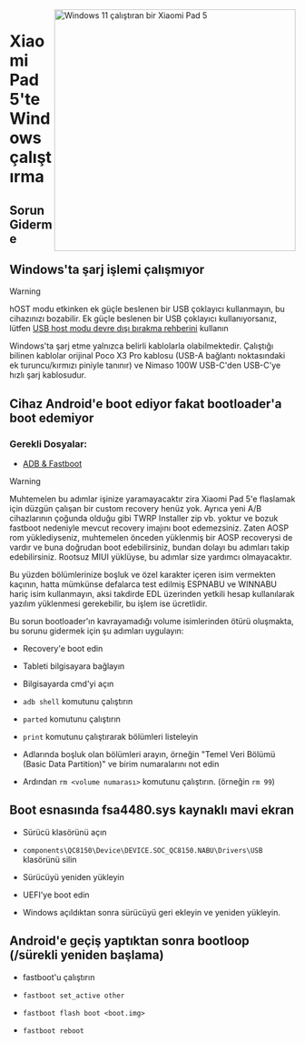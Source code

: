 <img align="right" src="https://raw.githubusercontent.com/erdilS/Port-Windows-11-Xiaomi-Pad-5/main/nabu.png" width="425" alt="Windows 11 çalıştıran bir Xiaomi Pad 5">

# Xiaomi Pad 5'te Windows çalıştırma

## Sorun Giderme

## Windows'ta şarj işlemi çalışmıyor
> [!WARNING]
> hOST modu etkinken ek güçle beslenen bir USB çoklayıcı kullanmayın, bu cihazınızı bozabilir. Ek güçle beslenen bir USB çoklayıcı kullanıyorsanız, lütfen [USB host modu devre dışı bırakma rehberini](/guide/Additional-materials/Additional-materials-en.md#disabling-usb-host-mode) kullanın

Windows'ta şarj etme yalnızca belirli kablolarla olabilmektedir. Çalıştığı bilinen kablolar orijinal Poco X3 Pro kablosu (USB-A bağlantı noktasındaki ek turuncu/kırmızı piniyle tanınır) ve Nimaso 100W USB-C'den USB-C'ye hızlı şarj kablosudur.

## Cihaz Android'e boot ediyor fakat bootloader'a boot edemiyor

### Gerekli Dosyalar:

- [ADB & Fastboot](https://developer.android.com/studio/releases/platform-tools)

> [!WARNING]
> Muhtemelen bu adımlar işinize yaramayacaktır zira Xiaomi Pad 5'e flaslamak için düzgün çalışan bir custom recovery henüz yok. Ayrıca yeni A/B cihazlarının çoğunda olduğu gibi TWRP Installer zip vb. yoktur ve bozuk fastboot nedeniyle mevcut recovery imajını boot edemezsiniz. Zaten AOSP rom yüklediyseniz, muhtemelen önceden yüklenmiş bir AOSP recoverysi de vardır ve buna doğrudan boot edebilirsiniz, bundan dolayı bu adımları takip edebilirsiniz. Rootsuz MIUI yüklüyse, bu adımlar size yardımcı olmayacaktır.
>
> Bu yüzden bölümlerinize boşluk ve özel karakter içeren isim vermekten kaçının, hatta mümkünse defalarca test edilmiş ESPNABU ve WINNABU hariç isim kullanmayın, aksi takdirde EDL üzerinden yetkili hesap kullanılarak yazılım yüklenmesi gerekebilir, bu işlem ise ücretlidir.

Bu sorun bootloader'ın kavrayamadığı volume isimlerinden ötürü oluşmakta, bu sorunu gidermek için şu adımları uygulayın:

- Recovery'e boot edin

- Tableti bilgisayara bağlayın

- Bilgisayarda cmd'yi açın

- ```adb shell``` komutunu çalıştırın

- ```parted``` komutunu çalıştırın

- ```print``` komutunu çalıştırarak bölümleri listeleyin

- Adlarında boşluk olan bölümleri arayın, örneğin "Temel Veri Bölümü (Basic Data Partition)" ve birim numaralarını not edin

- Ardından ```rm <volume numarası>``` komutunu çalıştırın. (örneğin ```rm 99```)


## Boot esnasında fsa4480.sys kaynaklı mavi ekran

- Sürücü klasörünü açın

- ```components\QC8150\Device\DEVICE.SOC_QC8150.NABU\Drivers\USB``` klasörünü silin

- Sürücüyü yeniden yükleyin

- UEFI'ye boot edin

- Windows açıldıktan sonra sürücüyü geri ekleyin ve yeniden yükleyin.

## Android'e geçiş yaptıktan sonra bootloop (/sürekli yeniden başlama)

- fastboot'u çalıştırın

- ```fastboot set_active other```

- ```fastboot flash boot <boot.img>```

- ```fastboot reboot```
